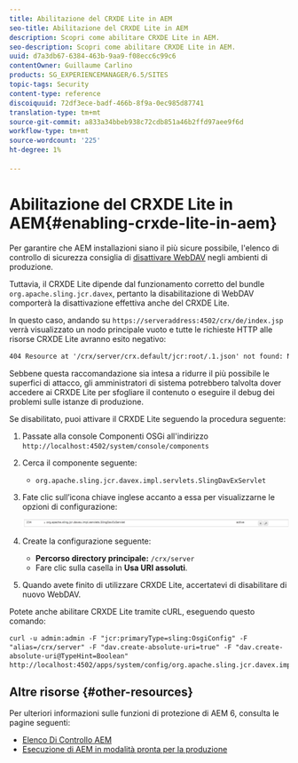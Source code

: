 ```yaml
---
title: Abilitazione del CRXDE Lite in AEM
seo-title: Abilitazione del CRXDE Lite in AEM
description: Scopri come abilitare CRXDE Lite in AEM.
seo-description: Scopri come abilitare CRXDE Lite in AEM.
uuid: d7a3db67-6384-463b-9aa9-f08ecc6c99c6
contentOwner: Guillaume Carlino
products: SG_EXPERIENCEMANAGER/6.5/SITES
topic-tags: Security
content-type: reference
discoiquuid: 72df3ece-badf-466b-8f9a-0ec985d87741
translation-type: tm+mt
source-git-commit: a833a34bbeb938c72cdb851a46b2ffd97aee9f6d
workflow-type: tm+mt
source-wordcount: '225'
ht-degree: 1%

---
```



# Abilitazione del CRXDE Lite in AEM{#enabling-crxde-lite-in-aem}

Per garantire che AEM installazioni siano il più sicure possibile, l&#39;elenco di controllo di sicurezza consiglia di [disattivare WebDAV](/help/sites-administering/security-checklist.md#disable-webdav) negli ambienti di produzione.

Tuttavia, il CRXDE Lite dipende dal funzionamento corretto del bundle `org.apache.sling.jcr.davex`, pertanto la disabilitazione di WebDAV comporterà la disattivazione effettiva anche del CRXDE Lite.

In questo caso, andando su `https://serveraddress:4502/crx/de/index.jsp` verrà visualizzato un nodo principale vuoto e tutte le richieste HTTP alle risorse CRXDE Lite avranno esito negativo:

```xml
404 Resource at '/crx/server/crx.default/jcr:root/.1.json' not found: No resource found
```

Sebbene questa raccomandazione sia intesa a ridurre il più possibile le superfici di attacco, gli amministratori di sistema potrebbero talvolta dover accedere ai CRXDE Lite per sfogliare il contenuto o eseguire il debug dei problemi sulle istanze di produzione.

Se disabilitato, puoi attivare il CRXDE Lite seguendo la procedura seguente:

1. Passate alla console Componenti OSGi all&#39;indirizzo `http://localhost:4502/system/console/components`
1. Cerca il componente seguente:

   * `org.apache.sling.jcr.davex.impl.servlets.SlingDavExServlet`

1. Fate clic sull’icona chiave inglese accanto a essa per visualizzarne le opzioni di configurazione:

   ![chlimage_1-80](assets/chlimage_1-80a.png)

1. Create la configurazione seguente:

   * **Percorso directory principale:** `/crx/server`
   * Fare clic sulla casella in **Usa URI assoluti**.

1. Quando avete finito di utilizzare CRXDE Lite, accertatevi di disabilitare di nuovo WebDAV.

Potete anche abilitare CRXDE Lite tramite cURL, eseguendo questo comando:

```shell
curl -u admin:admin -F "jcr:primaryType=sling:OsgiConfig" -F "alias=/crx/server" -F "dav.create-absolute-uri=true" -F "dav.create-absolute-uri@TypeHint=Boolean" http://localhost:4502/apps/system/config/org.apache.sling.jcr.davex.impl.servlets.SlingDavExServlet
```

## Altre risorse {#other-resources}

Per ulteriori informazioni sulle funzioni di protezione di AEM 6, consulta le pagine seguenti:

* [Elenco Di Controllo AEM](/help/sites-administering/security-checklist.md)
* [Esecuzione di AEM in modalità pronta per la produzione](/help/sites-administering/production-ready.md)

